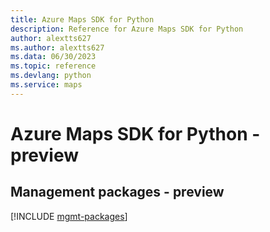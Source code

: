 ```yaml
---
title: Azure Maps SDK for Python
description: Reference for Azure Maps SDK for Python
author: alextts627
ms.author: alextts627
ms.data: 06/30/2023
ms.topic: reference
ms.devlang: python
ms.service: maps
---
```

# Azure Maps SDK for Python - preview

## Management packages - preview
[!INCLUDE [mgmt-packages](maps-mgmt-index.md)]